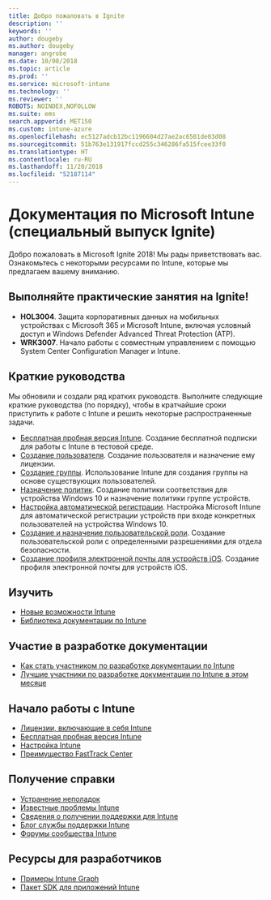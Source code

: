 ```yaml
---
title: Добро пожаловать в Ignite
description: ''
keywords: ''
author: dougeby
ms.author: dougeby
manager: angrobe
ms.date: 10/08/2018
ms.topic: article
ms.prod: ''
ms.service: microsoft-intune
ms.technology: ''
ms.reviewer: ''
ROBOTS: NOINDEX,NOFOLLOW
ms.suite: ems
search.appverid: MET150
ms.custom: intune-azure
ms.openlocfilehash: ec5127adcb12bc1196604d27ae2ac6501de03d08
ms.sourcegitcommit: 51b763e131917fccd255c346286fa515fcee33f0
ms.translationtype: HT
ms.contentlocale: ru-RU
ms.lasthandoff: 11/20/2018
ms.locfileid: "52187114"
---
```

# <a name="microsoft-intune-documentation-40ignite-special-edition41"></a>Документация по Microsoft Intune (специальный выпуск Ignite)
Добро пожаловать в Microsoft Ignite 2018! Мы рады приветствовать вас. Ознакомьтесь с некоторыми ресурсами по Intune, которые мы предлагаем вашему вниманию.

## <a name="try-our-hands-on-labs-at-ignite"></a>Выполняйте практические занятия на Ignite!
- **HOL3004**. Защита корпоративных данных на мобильных устройствах с Microsoft 365 и Microsoft Intune, включая условный доступ и Windows Defender Advanced Threat Protection (ATP).
- **WRK3007**. Начало работы с совместным управлением с помощью System Center Configuration Manager и Intune.

## <a name="quickstarts"></a>Краткие руководства
Мы обновили и создали ряд кратких руководств. Выполните следующие краткие руководства (по порядку), чтобы в кратчайшие сроки приступить к работе с Intune и решить некоторые распространенные задачи.

- [Бесплатная пробная версия Intune](free-trial-sign-up.md). Создание бесплатной подписки для работы с Intune в тестовой среде.    
- [Создание пользователя](quickstart-create-user.md). Создание пользователя и назначение ему лицензии.
- [Создание группы](quickstart-create-group.md). Использование Intune для создания группы на основе существующих пользователей.
- [Назначение политик](get-started-policies.md). Создание политики соответствия для устройства Windows 10 и назначение политики группе устройств.
- [Настройка автоматической регистрации](quickstart-setup-auto-enrollment.md). Настройка Microsoft Intune для автоматической регистрации устройств при входе конкретных пользователей на устройства Windows 10.
- [Создание и назначение пользовательской роли](quickstart-create-custom-role.md). Создание пользовательской роли с определенными разрешениями для отдела безопасности. 
- [Создание профиля электронной почты для устройств iOS](quickstart-email-profile.md). Создание профиля электронной почты для устройств iOS.

## <a name="learn"></a>Изучить
- [Новые возможности Intune](whats-new.md)
- [Библиотека документации по Intune](https://docs.microsoft.com/intune/)

## <a name="contribute-to-docs"></a>Участие в разработке документации
- [Как стать участником по разработке документации по Intune](https://github.com/MicrosoftDocs/IntuneDocs/blob/master/README.md)  
- [Лучшие участники по разработке документации по Intune в этом месяце](https://github.com/MicrosoftDocs/IntuneDocs/graphs/contributors?from=2018-09-01&to=2018-11-30&type=c)  

## <a name="start-using-intune"></a>Начало работы с Intune
- [Лицензии, включающие в себя Intune](licenses.md)
- [Бесплатная пробная версия Intune](free-trial-sign-up.md)
- [Настройка Intune](setup-steps.md)
- [Преимущество FastTrack Center](https://docs.microsoft.com/enterprise-mobility-security/Solutions/enterprise-mobility-fasttrack-program)

## <a name="get-help"></a>Получение справки
- [Устранение неполадок](help-desk-operators.md)
- [Известные проблемы Intune](known-issues.md)
- [Сведения о получении поддержки для Intune](get-support.md)
- [Блог службы поддержки Intune](https://blogs.technet.microsoft.com/intunesupport/)
- [Форумы сообщества Intune](https://techcommunity.microsoft.com/t5/Enterprise-Mobility-Security/ct-p/EMS)

## <a name="developer-resources"></a>Ресурсы для разработчиков
- [Примеры Intune Graph](https://github.com/microsoftgraph/powershell-intune-samples)
- [Пакет SDK для приложений Intune](app-sdk-get-started.md)

